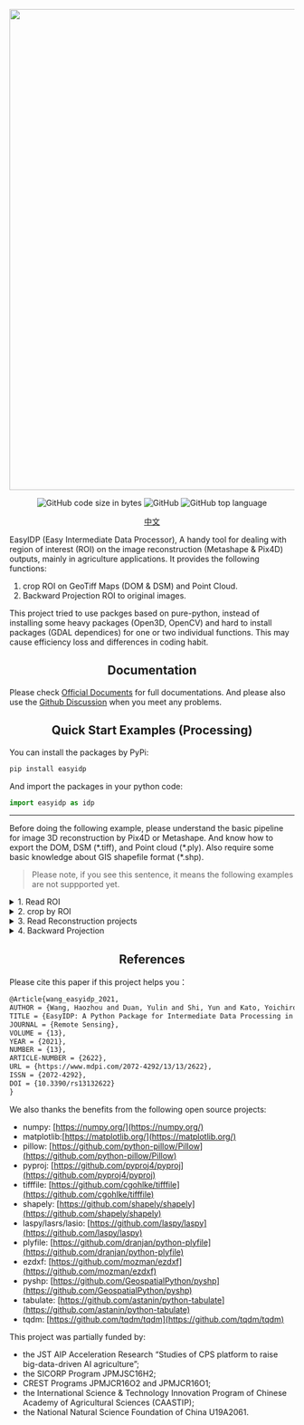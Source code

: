 <div align="center">

<p>
   <!-- <a align="left" href="https://ultralytics.com/yolov5" target="_blank"> -->
   <img width="850" src="https://github.com/HowcanoeWang/EasyIDP/wiki/static/easyidp_head.svg"></a>
</p>

<p align="center">
  <img alt="GitHub code size in bytes" src="https://img.shields.io/tokei/lines/github/UTokyo-FieldPhenomics-Lab/EasyIDP?style=plastic">
  <img alt="GitHub" src="https://img.shields.io/github/license/UTokyo-FieldPhenomics-Lab/EasyIDP?style=plastic">
  <img alt="GitHub top language" src="https://img.shields.io/github/languages/top/UTokyo-FieldPhenomics-Lab/EasyIDP?style=plastic">
</p>

<a href="README_CN.md">中文</a>

</div>

EasyIDP (Easy Intermediate Data Processor), A handy tool for dealing with region of interest (ROI) on the image reconstruction (Metashape & Pix4D) outputs, mainly in agriculture applications. It provides the following functions: 

1. crop ROI on GeoTiff Maps (DOM & DSM) and Point Cloud.
2. Backward Projection ROI to original images.

This project tried to use packges based on pure-python, instead of installing some heavy packages (Open3D, OpenCV) and hard to install packages (GDAL dependices) for one or two individual functions. This may cause efficiency loss and differences in coding habit.

## <div align="center">Documentation</div>

Please check [Official Documents](https://easyidp.readthedocs.io/en/latest/) for full documentations. And please also use the [Github Discussion](https://github.com/UTokyo-FieldPhenomics-Lab/EasyIDP/discussions) when you meet any problems.


## <div align="center">Quick Start Examples (Processing)</div>

You can install the packages by PyPi:

```bash
pip install easyidp
```

And import the packages in your python code:

```python
import easyidp as idp
```

---

Before doing the following example, please understand the basic pipeline for image 3D reconstruction by Pix4D or Metashape. And know how to export the DOM, DSM (\*.tiff), and Point cloud (\*.ply). Also require some basic knowledge about GIS shapefile format (\*.shp).

> Please note, if you see this sentence, it means the following examples are not suppported yet.

<details close>
<summary>1. Read ROI</summary>

```python
roi = idp.ROI("xxxx.shp")  # lon and lat 2D info
  
# get z values from DSM
roi.get_z_from_dsm("xxxx_dsm.tiff")  # add height 3D info
```

The 2D roi can be used to crop the DOM, DSM, and point cloud (`2.crop by ROI`). While the 3D roi can be used for Backward projection (`4. Backward projection`)
</details>

<details close>
<summary>2. crop by ROI</summary>

Read the DOM and DSM Geotiff Maps
```python
dom = idp.GeoTiff("xxx_dom.tif")
dsm = idp.GeoTiff("xxx_dsm.tif")
```
  
Read point cloud data
```python
ply = idp.PointCloud("xxx_pcd.ply")
```
  
crop the region of interest from ROI:
```python
dom_parts = roi.crop(dom)
dsm_parts = roi.crop(dsm)
pcd_parts = roi.crop(ply)
```

If you want to save these crops to given folder:
```python
dom_parts = roi.crop(dom, save_folder="./crop_dom")
dsm_parts = roi.crop(dsm, save_folder="./crop_dsm")
pcd_parts = roi.crop(ply, save_folder="./crop_pcd")
```

  
</details>

<details close>
<summary>3. Read Reconstruction projects</summary>

Add the reconstruction projects to processing pools (different flight time for the same field):
  
```python
proj = idp.ProjectPool()
proj.add_pix4d(["date1.p4d", "date2.p4d", ...])
proj.add_metashape(["date1.psx", "date2.psx", ...])
```

Then you can specify each chunk by:

```python
p1 = proj[0]
# or
p1 = proj["chunk_or_project_name"]
```

</details>

<details close>
<summary>4. Backward Projection</summary>
  
```python
>>> img_dict = roi.back2raw(chunk1)
```
  
Then check the results:
```python
# find the raw image name list
>>> img_dict.keys()   
dict_keys(['DJI_0177.JPG', 'DJI_0178.JPG', 'DJI_0179.JPG', 'DJI_0180.JPG', ... ]

# the roi pixel coordinate on that image
>>> img_dict['DJI_0177.JPG'] 
array([[ 779,  902],
       [1043,  846],
       [1099, 1110],
       [ 834, 1166],
       [ 779,  902]])
```
 
</details>

## <div align="center">References</div>

Please cite this paper if this project helps you：

```latex
@Article{wang_easyidp_2021,
AUTHOR = {Wang, Haozhou and Duan, Yulin and Shi, Yun and Kato, Yoichiro and Ninomiya, Seish and Guo, Wei},
TITLE = {EasyIDP: A Python Package for Intermediate Data Processing in UAV-Based Plant Phenotyping},
JOURNAL = {Remote Sensing},
VOLUME = {13},
YEAR = {2021},
NUMBER = {13},
ARTICLE-NUMBER = {2622},
URL = {https://www.mdpi.com/2072-4292/13/13/2622},
ISSN = {2072-4292},
DOI = {10.3390/rs13132622}
}
```

We also thanks the benefits from the following open source projects:

* numpy: [https://numpy.org/](https://numpy.org/)
* matplotlib:[https://matplotlib.org/](https://matplotlib.org/)
* pillow: [https://github.com/python-pillow/Pillow](https://github.com/python-pillow/Pillow)
* pyproj: [https://github.com/pyproj4/pyproj](https://github.com/pyproj4/pyproj)
* tifffile: [https://github.com/cgohlke/tifffile](https://github.com/cgohlke/tifffile)
* shapely: [https://github.com/shapely/shapely](https://github.com/shapely/shapely)
* laspy/lasrs/lasio: [https://github.com/laspy/laspy](https://github.com/laspy/laspy)
* plyfile: [https://github.com/dranjan/python-plyfile](https://github.com/dranjan/python-plyfile)
* ezdxf: [https://github.com/mozman/ezdxf](https://github.com/mozman/ezdxf)
* pyshp: [https://github.com/GeospatialPython/pyshp](https://github.com/GeospatialPython/pyshp)
* tabulate: [https://github.com/astanin/python-tabulate](https://github.com/astanin/python-tabulate)
* tqdm: [https://github.com/tqdm/tqdm](https://github.com/tqdm/tqdm)

This project was partially funded by:

* the JST AIP Acceleration Research “Studies of CPS platform to raise big-data-driven AI agriculture”; 
* the SICORP Program JPMJSC16H2; 
* CREST Programs JPMJCR16O2 and JPMJCR16O1; 
* the International Science & Technology Innovation Program of Chinese Academy of Agricultural Sciences (CAASTIP); 
* the National Natural Science Foundation of China U19A2061.